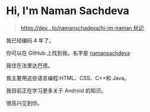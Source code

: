 # Hi, I'm Naman Sachdeva

> [https://dev . to/namanschadeva/hi-im-naman 标记](https://dev.to/namansachdeva/hi-im-naman-sachdeva)

我已经编码 4 年了。

你可以在 GitHub 上找到我，名字是 [namansachdeva](https://github.com/namansachdeva)

我住在法里达巴德。

我主要用这些语言编程:HTML、CSS、C++和 Java。

我目前正在学习更多关于 Android 的知识。

很高兴见到你。